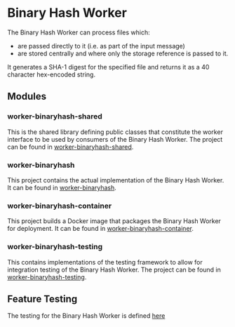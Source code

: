 # Binary Hash Worker

The Binary Hash Worker can process files which:

- are passed directly to it (i.e. as part of the input message)
- are stored centrally and where only the storage reference is passed to it.

It generates a SHA-1 digest for the specified file and returns it as a 40 character hex-encoded string.

## Modules

### worker-binaryhash-shared
This is the shared library defining public classes that constitute the worker interface to be used by consumers of the Binary Hash Worker. The project can be found in [worker-binaryhash-shared](worker-binaryhash-shared).

### worker-binaryhash
This project contains the actual implementation of the Binary Hash Worker. It can be found in [worker-binaryhash](worker-binaryhash).

### worker-binaryhash-container  
This project builds a Docker image that packages the Binary Hash Worker for deployment. It can be found in [worker-binaryhash-container](worker-binaryhash-container).

### worker-binaryhash-testing
This contains implementations of the testing framework to allow for integration testing of the Binary Hash Worker. The project can be found in [worker-binaryhash-testing](worker-binaryhash-testing).

## Feature Testing
The testing for the Binary Hash Worker is defined [here](testcases)